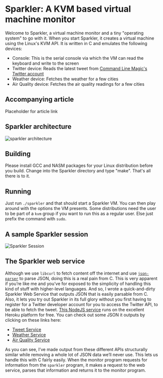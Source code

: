 # Sparkler: A KVM based virtual machine monitor
Welcome to Sparkler, a virtual machine monitor and a tiny "operating system" to go with it. When you start Sparkler, it creates a virtual machine using the Linux's KVM API. It is written in C and emulates the following devices:

- Console: This is the serial console via which the VM can read the keyboard and write to the screen
- Twitter device: Reads the latest tweet from [Command Line Magic's Twitter account](https://twitter.com/climagic)
- Weather device: Fetches the weather for a few cities
- Air Quality device: Fetches the air quality readings for a few cities

## Accompanying article
Placeholder for article link

## Sparkler architecture
![sparkler architecture](https://unixism.net/wp-content/uploads/2019/10/Sparkler-Architecture.png)

## Building
Please install GCC and NASM packages for your Linux distribution before you build. Change into the Sparkler directory and type "make". That's all there is to it.

## Running
Just run `./sparkler` and that should start a Sparkler VM. You can then play around with the options the VM presents. Some distributions need the user to be part of a `kvm` group if you want to run this as a regular user. Else just prefix the command with `sudo`.

## A sample Sparkler session
![Sparkler Session](https://unixism.net/wp-content/uploads/2019/10/Sparkler_screenshot.png)

## The Sparkler web service
Although we use `libcurl` to fetch content off the internet and use [`json-parser`](https://github.com/udp/json-parser) to parse JSON, doing this is a real pain from C. This is very apparent if you’re like me and you’ve for exposed to the simplicity of handling this kind of stuff with higher-level languages. And so, I wrote a quick-and-dirty Sparkler Web Service that outputs JSON that is easily parsable from C. Also, it lets you try out Sparkler in its full glory without you first having to register for a Twitter developer account for you to access the Twitter API, to be able to fetch the tweet. [This NodeJS service](https://github.com/shuveb/sparkler-service) runs on the excellent Heroku platform for free. You can check out some JSON it outputs by clicking on these links here:

- [Tweet Service](https://sparkler-service.herokuapp.com/tweet)
- [Weather Service](https://sparkler-service.herokuapp.com/weather)
- [Air Quality Service](https://sparkler-service.herokuapp.com/air_quality)

As you can see, I’ve made output from these different APIs structurally similar while removing a whole lot of JSON data we’ll never use. This lets us handle this with C fairly easily. When the monitor program requests for information from the <code>sparkler</code> program, it makes a request to the web service, parses that information and returns it to the monitor program.
